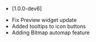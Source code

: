 * [1.0.0-dev6]

 - Fix Preview widget update
 - Added tooltips to icon buttons
 - Adding Bitmap automap feature
